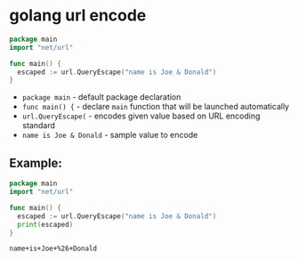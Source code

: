 # golang url encode

```go
package main
import "net/url"

func main() {
  escaped := url.QueryEscape("name is Joe & Donald")
}
```

- `package main` - default package declaration
- `func main() {` - declare `main` function that will be launched automatically
- `url.QueryEscape(` - encodes given value based on URL encoding standard
- `name is Joe & Donald` - sample value to encode

## Example: 
```go
package main
import "net/url"

func main() {
  escaped := url.QueryEscape("name is Joe & Donald")
  print(escaped)
}
```
```
name+is+Joe+%26+Donald
```

